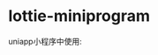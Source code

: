 # lottie-miniprogram


uniapp小程序中使用:
<template>
  <canvas id="canvas" type="2d" style="width:500rpx;height:300rpx"></canvas>
</template>

<script>
  import lottie from './lottie-miniprogram';
  export default{
    mounted(){
      uni.createSelectorQuery().in(this).select('#canvas').node(res => {
            const canvas = res.node
            const context = canvas.getContext('2d');
            canvas.width=800
            canvas.height=700
            lottie.setup(canvas)
            ani=lottie.loadAnimation({
                rendererSettings: {
                    context,
                },
                loop: false,
                autoplay: true,
                animationData:require('./xxx/xx.json'),
            })
        }).exec()
    }
  }
</script>
